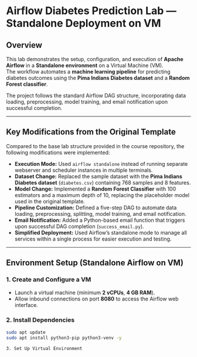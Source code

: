 # Airflow Diabetes Prediction Lab — Standalone Deployment on VM

## Overview

This lab demonstrates the setup, configuration, and execution of **Apache Airflow** in a **Standalone environment** on a Virtual Machine (VM).  
The workflow automates a **machine learning pipeline** for predicting diabetes outcomes using the **Pima Indians Diabetes dataset** and a **Random Forest classifier**.  

The project follows the standard Airflow DAG structure, incorporating data loading, preprocessing, model training, and email notification upon successful completion.

---

## Key Modifications from the Original Template

Compared to the base lab structure provided in the course repository, the following modifications were implemented:

- **Execution Mode:** Used `airflow standalone` instead of running separate webserver and scheduler instances in multiple terminals.  
- **Dataset Change:** Replaced the sample dataset with the **Pima Indians Diabetes dataset** (`diabetes.csv`) containing 768 samples and 8 features.  
- **Model Change:** Implemented a **Random Forest Classifier** with 100 estimators and a maximum depth of 10, replacing the placeholder model used in the original template.  
- **Pipeline Customization:** Defined a five-step DAG to automate data loading, preprocessing, splitting, model training, and email notification.  
- **Email Notification:** Added a Python-based email function that triggers upon successful DAG completion (`success_email.py`).  
- **Simplified Deployment:** Used Airflow’s standalone mode to manage all services within a single process for easier execution and testing.

---

## Environment Setup (Standalone Airflow on VM)

### 1. Create and Configure a VM
- Launch a virtual machine (minimum **2 vCPUs**, **4 GB RAM**).
- Allow inbound connections on port **8080** to access the Airflow web interface.

### 2. Install Dependencies
```bash
sudo apt update
sudo apt install python3-pip python3-venv -y

3. Set Up Virtual Environment
